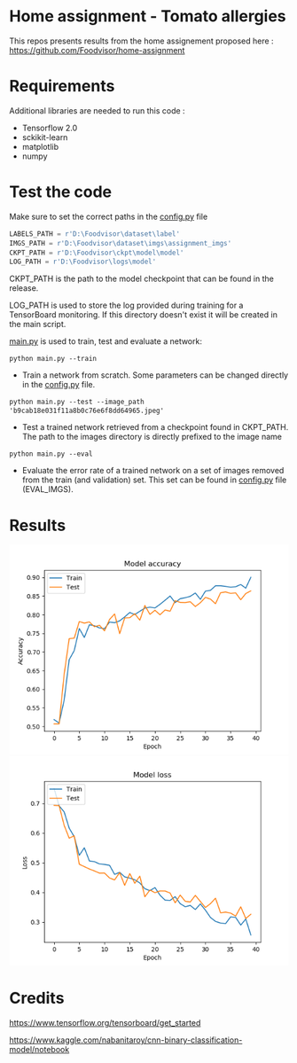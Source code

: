 # Home assignment - Tomato allergies

This repos presents results from the home assignement proposed here : https://github.com/Foodvisor/home-assignment

# Requirements

Additional libraries are needed to run this code :
* Tensorflow 2.0
* sckikit-learn
* matplotlib
* numpy

# Test the code

Make sure to set the correct paths in the [config.py](https://github.com/arimboux/Foodvisor_homeAssignment/blob/master/config.py) file
```python
LABELS_PATH = r'D:\Foodvisor\dataset\label'
IMGS_PATH = r'D:\Foodvisor\dataset\imgs\assignment_imgs'
CKPT_PATH = r'D:\Foodvisor\ckpt\model\model'
LOG_PATH = r'D:\Foodvisor\logs\model'
```

CKPT_PATH is the path to the model checkpoint that can be found in the release.

LOG_PATH is used to store the log provided during training for a TensorBoard monitoring. 
If this directory doesn't exist it will be created in the main script.

[main.py](https://github.com/arimboux/Foodvisor_homeAssignment/blob/master/main.py) is used to train, test and evaluate a network:

```console
python main.py --train
```

* Train a network from scratch. Some parameters can be changed directly in the [config.py](https://github.com/arimboux/Foodvisor_homeAssignment/blob/master/config.py) file.

```console
python main.py --test --image_path 'b9cab18e031f11a8b0c76e6f8dd64965.jpeg'
```

* Test a trained network retrieved from a checkpoint found in CKPT_PATH. The path to the images directory is directly
prefixed to the image name

```console
python main.py --eval
```

* Evaluate the error rate of a trained network on a set of images removed from the train (and validation) set. This set can be found in
[config.py](https://github.com/arimboux/Foodvisor_homeAssignment/blob/master/config.py) file (EVAL_IMGS).

# Results
![accuracy](static/images/accuracy.png) ![loss](static/images/loss.png)

# Credits

https://www.tensorflow.org/tensorboard/get_started

https://www.kaggle.com/nabanitaroy/cnn-binary-classification-model/notebook